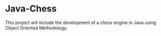 # Java-Chess
This project will include the development of a chess engine in Java using Object Oriented Methodology.
